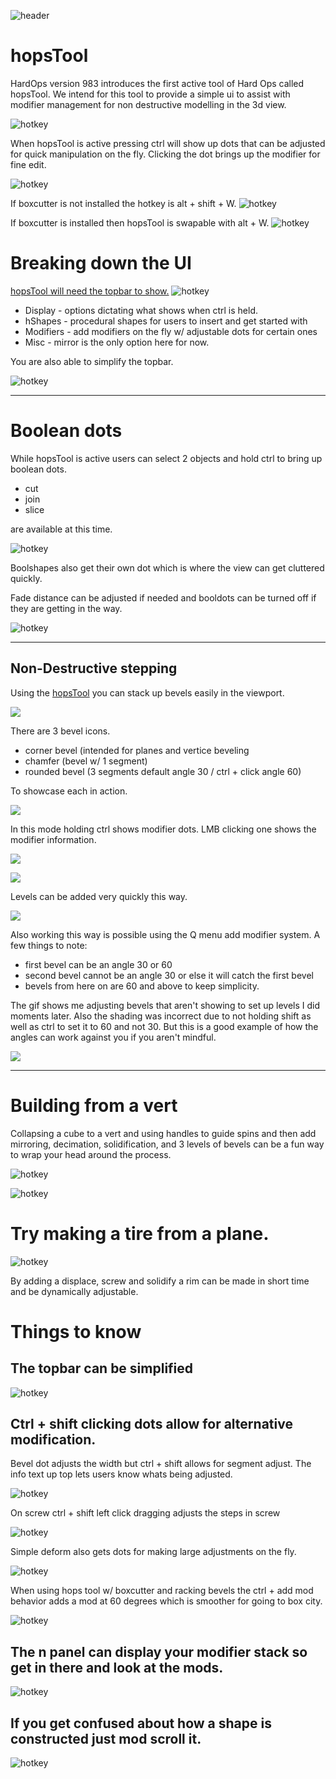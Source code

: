 ![header](img/banner.gif)

# hopsTool

HardOps version 983 introduces the first active tool of Hard Ops called hopsTool. We intend for this tool to provide a simple ui to assist with modifier management for non destructive modelling in the 3d view.

![hotkey](img/hopstool/h1_1.gif)

When hopsTool is active pressing ctrl will show up dots that can be adjusted for quick manipulation on the fly. Clicking the dot brings up the modifier for fine edit.

![hotkey](img/hopstool/h7.gif)

If boxcutter is not installed the hotkey is alt + shift + W.
![hotkey](img/hopstool/h1.gif)

If boxcutter is installed then hopsTool is swapable with alt + W.
![hotkey](img/hopstool/h2.gif)

# Breaking down the UI

[hopsTool will need the topbar to show.](https://twitter.com/mxeon1001/status/1123820309168177154)
![hotkey](img/hopstool/h3.gif)

- Display - options dictating what shows when ctrl is held.
- hShapes - procedural shapes for users to insert and get started with
- Modifiers - add modifiers on the fly w/ adjustable dots for certain ones
- Misc - mirror is the only option here for now.

You are also able to simplify the topbar.

![hotkey](img/hopstool/h17.gif)

---

# Boolean dots

While hopsTool is active users can select 2 objects and hold ctrl to bring up boolean dots.

- cut
- join
- slice

are available at this time.

![hotkey](img/hopstool/h8.gif)

Boolshapes also get their own dot which is where the view can get cluttered quickly.

Fade distance can be adjusted if needed and booldots can be turned off if they are getting in the way.

![hotkey](img/hopstool/h9.gif)

---

## Non-Destructive stepping

Using the [hopsTool](hopsTool.md) you can stack up bevels easily in the viewport.

![](img/step/l1.png)

There are 3 bevel icons.

- corner bevel (intended for planes and vertice beveling
- chamfer (bevel w/ 1 segment)
- rounded bevel (3 segments default angle 30 / ctrl + click angle 60)

To showcase each in action.

![](img/step/s2s.gif)

In this mode holding ctrl shows modifier dots. LMB clicking one shows the modifier information.

![](img/step/s2.png)

![](img/step/s3s.png)

Levels can be added very quickly this way.

![](img/step/s4s.gif)

Also working this way is possible using the Q menu add modifier system.
A few things to note:

- first bevel can be an angle 30 or 60
- second bevel cannot be an angle 30 or else it will catch the first bevel
- bevels from here on are 60 and above to keep simplicity.

The gif shows me adjusting bevels that aren't showing to set up levels I did moments later. Also the shading was incorrect due to not holding shift as well as ctrl to set it to 60 and not 30. But this is a good example of how the angles can work against you if you aren't mindful.

![](img/step/s5s.gif)

---

# Building from a vert

Collapsing a cube to a vert and using handles to guide spins and then add mirroring, decimation, solidification, and 3 levels of bevels can be a fun way to wrap your head around the process.

![hotkey](img/hopstool/h4.gif)

![hotkey](img/hopstool/h16.gif)

# Try making a tire from a plane.

![hotkey](img/hopstool/h6.gif)

By adding a displace, screw and solidify a rim can be made in short time and be dynamically adjustable.

# Things to know

## The topbar can be simplified
![hotkey](img/hopstool/h5.gif)

## Ctrl + shift clicking dots allow for alternative modification.

Bevel dot adjusts the width but ctrl + shift allows for segment adjust.
The info text up top lets users know whats being adjusted.

![hotkey](img/hopstool/h10.gif)

On screw ctrl + shift left click dragging adjusts the steps in screw

![hotkey](img/hopstool/h11.gif)

Simple deform also gets dots for making large adjustments on the fly.

![hotkey](img/hopstool/h12.gif)

When using hops tool w/ boxcutter and racking bevels the ctrl + add mod behavior adds a mod at 60 degrees which is smoother for going to box city.

![hotkey](img/hopstool/h13.gif)

## The n panel can display your modifier stack so get in there and look at the mods.

![hotkey](img/hopstool/h14.gif)

## If you get confused about how a shape is constructed just mod scroll it.

![hotkey](img/hopstool/h14.gif)
